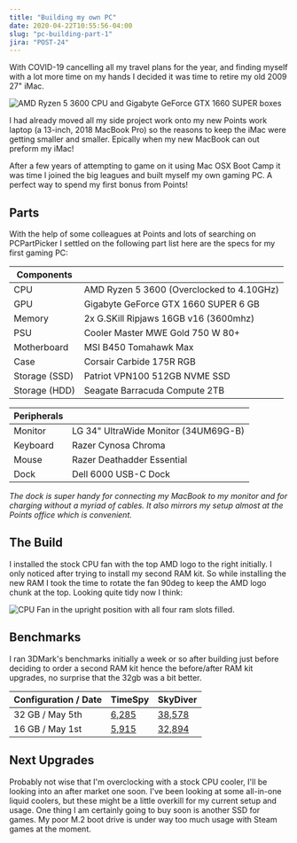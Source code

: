 ```yaml
---
title: "Building my own PC"
date: 2020-04-22T10:55:56-04:00
slug: "pc-building-part-1"
jira: "POST-24"
---
```


With COVID-19 cancelling all my travel plans for the year, and finding myself with a lot more time on my hands I decided it was time to retire my old 2009 27" iMac.

<span class="img-right">![AMD Ryzen 5 3600 CPU and Gigabyte GeForce GTX 1660 SUPER boxes ](../images/cpu-gpu.jpg)</span> 

I had already moved all my side project work onto my new Points work laptop (a 13-inch, 2018 MacBook Pro) so the reasons to keep the iMac were getting smaller and smaller. Epically when my new MacBook can out preform my iMac!

After a few years of attempting to game on it using Mac OSX Boot Camp it was time I joined the big leagues and built myself my own gaming PC. A perfect way to spend my first bonus from Points!

## Parts

With the help of some colleagues at Points and lots of searching on PCPartPicker I settled on the following part list here are the specs for my first gaming PC:

| Components    |                                           |
| ------------- | ----------------------------------------- |
| CPU           | AMD Ryzen 5 3600 (Overclocked to 4.10GHz) |
| GPU           | Gigabyte GeForce GTX 1660 SUPER 6 GB      |
| Memory        | 2x G.SKill Ripjaws 16GB v16 (3600mhz)     |
| PSU           | Cooler Master MWE Gold 750 W 80+          |
| Motherboard   | MSI B450 Tomahawk Max                     |
| Case          | Corsair Carbide 175R RGB                  |
| Storage (SSD) | Patriot VPN100 512GB NVME SSD             |
| Storage (HDD) | Seagate Barracuda Compute 2TB             |

| Peripherals |                                      |
| ----------- | ------------------------------------ |
| Monitor     | LG 34" UltraWide Monitor (34UM69G-B) |
| Keyboard    | Razer Cynosa Chroma                  |
| Mouse       | Razer Deathadder Essential           | 
| Dock        | Dell 6000 USB-C Dock                 |

_The dock is super handy for connecting my MacBook to my monitor and for charging without a myriad of cables. It also mirrors my setup almost at the Points office which is convenient._

## The Build

I installed the stock CPU fan with the top AMD logo to the right initially. I only noticed after trying to install my second RAM kit. So while installing the new RAM I took the time to rotate the fan 90deg to keep the AMD logo chunk at the top. Looking quite tidy now I think:

![CPU Fan in the upright position with all four ram slots filled.](../images/corrected-cpu-fan.jpg)

## Benchmarks

I ran 3DMark's benchmarks initially a week or so after building just before deciding to order a second RAM kit hence the before/after RAM kit upgrades, no surprise that the 32gb was a bit better. 

| Configuration / Date | TimeSpy                                      | SkyDiver                                    |
| -------------------- | -------------------------------------------- | ------------------------------------------- |
| 32 GB / May 5th      | [6,285](https://www.3dmark.com/spy/11868164) | [38,578](https://www.3dmark.com/sd/5911583) |
| 16 GB / May 1st      | [5,915](https://www.3dmark.com/spy/11790173) | [32,894](https://www.3dmark.com/sd/5905804) |

## Next Upgrades

Probably not wise that I'm overclocking with a stock CPU cooler, I'll be looking into an after market one soon. I've been looking at some all-in-one liquid coolers, but these might be a little overkill for my current setup and usage. One thing I am certainly going to buy soon is another SSD for games. My poor M.2 boot drive is under way too much usage with Steam games at the moment. 



